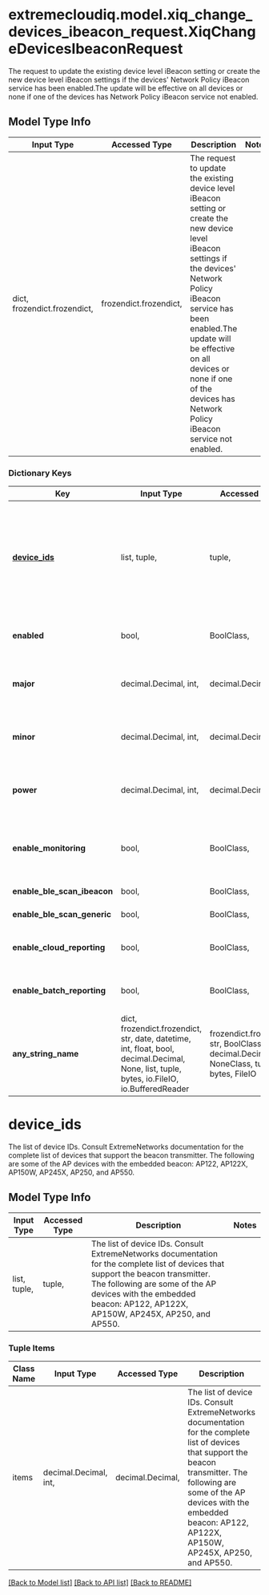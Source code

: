 # extremecloudiq.model.xiq_change_devices_ibeacon_request.XiqChangeDevicesIbeaconRequest

The request to update the existing device level iBeacon setting or create the new device level iBeacon settings if the devices' Network Policy iBeacon service has been enabled.The update will be effective on all devices or none if one of the devices has Network Policy iBeacon service not enabled.

## Model Type Info
Input Type | Accessed Type | Description | Notes
------------ | ------------- | ------------- | -------------
dict, frozendict.frozendict,  | frozendict.frozendict,  | The request to update the existing device level iBeacon setting or create the new device level iBeacon settings if the devices&#x27; Network Policy iBeacon service has been enabled.The update will be effective on all devices or none if one of the devices has Network Policy iBeacon service not enabled. | 

### Dictionary Keys
Key | Input Type | Accessed Type | Description | Notes
------------ | ------------- | ------------- | ------------- | -------------
**[device_ids](#device_ids)** | list, tuple,  | tuple,  | The list of device IDs.  Consult ExtremeNetworks documentation for the complete list of devices that support the beacon transmitter.  The following are some of the AP devices with the embedded beacon: AP122, AP122X, AP150W, AP245X, AP250, and AP550. | 
**enabled** | bool,  | BoolClass,  | Whether to enable the device beacon.  Default to true for newly enabled device. | [optional] 
**major** | decimal.Decimal, int,  | decimal.Decimal,  | Identification of a subset of beacons in a geographical venue. Default to 1 for newly enabled device. | [optional] value must be a 32 bit integer
**minor** | decimal.Decimal, int,  | decimal.Decimal,  | Identification of a beacon in a specific location. Default to 1 for newly enabled device. | [optional] value must be a 32 bit integer
**power** | decimal.Decimal, int,  | decimal.Decimal,  | The transmission power in dBm. Default to -59 for newly enabled device. | [optional] value must be a 32 bit integer
**enable_monitoring** | bool,  | BoolClass,  | Whether to enable monitoring, this field has been deprecated but remains for backwards compatability, renamed to &#x27;enable_ble_scan_ibeacon&#x27;. | [optional] 
**enable_ble_scan_ibeacon** | bool,  | BoolClass,  | Whether to enable BLE Scan iBeacon monitoring. | [optional] 
**enable_ble_scan_generic** | bool,  | BoolClass,  | Whether to enable BLE Scan Generic monitoring. | [optional] 
**enable_cloud_reporting** | bool,  | BoolClass,  | Whether the device BLE Scan Cloud Reporting is enabled. Default to true for newly enabled device. | [optional] 
**enable_batch_reporting** | bool,  | BoolClass,  | Whether the device BLE Scan Batch Reporting is enabled. Default to false for newly enabled device. | [optional] 
**any_string_name** | dict, frozendict.frozendict, str, date, datetime, int, float, bool, decimal.Decimal, None, list, tuple, bytes, io.FileIO, io.BufferedReader | frozendict.frozendict, str, BoolClass, decimal.Decimal, NoneClass, tuple, bytes, FileIO | any string name can be used but the value must be the correct type | [optional]

# device_ids

The list of device IDs.  Consult ExtremeNetworks documentation for the complete list of devices that support the beacon transmitter.  The following are some of the AP devices with the embedded beacon: AP122, AP122X, AP150W, AP245X, AP250, and AP550.

## Model Type Info
Input Type | Accessed Type | Description | Notes
------------ | ------------- | ------------- | -------------
list, tuple,  | tuple,  | The list of device IDs.  Consult ExtremeNetworks documentation for the complete list of devices that support the beacon transmitter.  The following are some of the AP devices with the embedded beacon: AP122, AP122X, AP150W, AP245X, AP250, and AP550. | 

### Tuple Items
Class Name | Input Type | Accessed Type | Description | Notes
------------- | ------------- | ------------- | ------------- | -------------
items | decimal.Decimal, int,  | decimal.Decimal,  | The list of device IDs.  Consult ExtremeNetworks documentation for the complete list of devices that support the beacon transmitter.  The following are some of the AP devices with the embedded beacon: AP122, AP122X, AP150W, AP245X, AP250, and AP550. | value must be a 64 bit integer

[[Back to Model list]](../../README.md#documentation-for-models) [[Back to API list]](../../README.md#documentation-for-api-endpoints) [[Back to README]](../../README.md)


